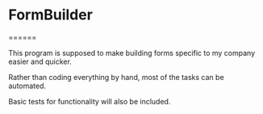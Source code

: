# FormBuilder
======

This program is supposed to make building forms specific to my company easier and quicker.

Rather than coding everything by hand, most of the tasks can be automated. 

Basic tests for functionality will also be included.
